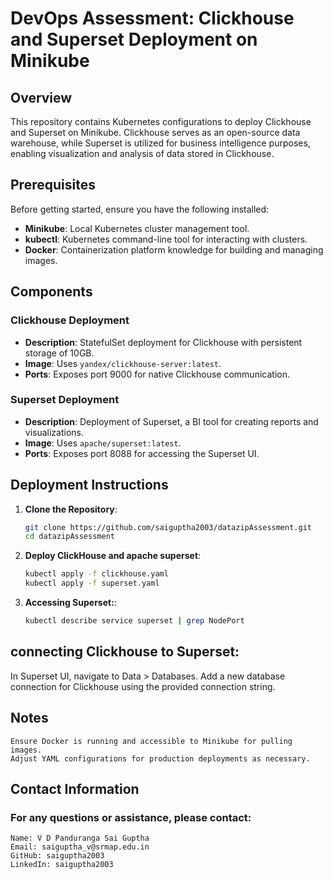 # DevOps Assessment: Clickhouse and Superset Deployment on Minikube

## Overview

This repository contains Kubernetes configurations to deploy Clickhouse and Superset on Minikube. Clickhouse serves as an open-source data warehouse, while Superset is utilized for business intelligence purposes, enabling visualization and analysis of data stored in Clickhouse.

## Prerequisites

Before getting started, ensure you have the following installed:

- **Minikube**: Local Kubernetes cluster management tool.
- **kubectl**: Kubernetes command-line tool for interacting with clusters.
- **Docker**: Containerization platform knowledge for building and managing images.

## Components

### Clickhouse Deployment

- **Description**: StatefulSet deployment for Clickhouse with persistent storage of 10GB.
- **Image**: Uses `yandex/clickhouse-server:latest`.
- **Ports**: Exposes port 9000 for native Clickhouse communication.

### Superset Deployment

- **Description**: Deployment of Superset, a BI tool for creating reports and visualizations.
- **Image**: Uses `apache/superset:latest`.
- **Ports**: Exposes port 8088 for accessing the Superset UI.

## Deployment Instructions

1. **Clone the Repository**:
   ```bash
   git clone https://github.com/saiguptha2003/datazipAssessment.git
   cd datazipAssessment


2. **Deploy ClickHouse and apache superset**:
     ```bash
     kubectl apply -f clickhouse.yaml
     kubectl apply -f superset.yaml
    ```
3. **Accessing Superset:**:
   ```bash
   kubectl describe service superset | grep NodePort
   ```
## connecting Clickhouse to Superset:

   In Superset UI, navigate to Data > Databases.
   Add a new database connection for Clickhouse using the provided connection string.
    
## Notes

    Ensure Docker is running and accessible to Minikube for pulling images.
    Adjust YAML configurations for production deployments as necessary.

## Contact Information

### For any questions or assistance, please contact:

    Name: V D Panduranga Sai Guptha
    Email: saiguptha_v@srmap.edu.in
    GitHub: saiguptha2003
    LinkedIn: saiguptha2003
